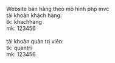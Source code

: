 Website bán hàng theo mô hình php mvc<br/>
tài khoản khách hàng:<br/>
tk: khachhang<br/>
mk: 123456<br/><br/>
tài khoản quản trị viên:<br/>
tk: quantri<br/>
mk: 123456
